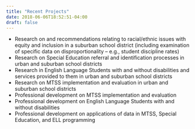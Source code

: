 ```yaml
---
title: "Recent Projects"
date: 2018-06-06T18:52:51-04:00
draft: false
---
```


- Research on and recommendations relating to racial/ethnic issues with equity and inclusion in a suburban school district (including examination of specific data on disproportionality – e.g., student discipline rates)
- Research on Special Education referral and identification processes in urban and suburban school districts
- Research in English Language Students with and without disabilities and services provided to them in urban and suburban school districts
- Research on MTSS implementation and evaluation in urban and suburban school districts
- Professional development on MTSS implementation and evaluation
- Professional development on English Language Students with and without disabilities
- Professional development on applications of data in MTSS, Special Education, and ELL programming
